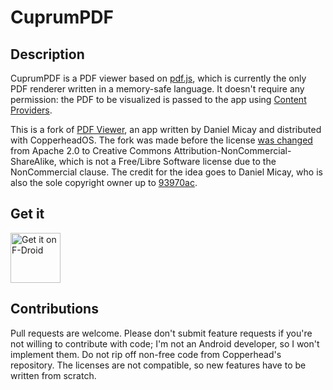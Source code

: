 # CuprumPDF

## Description

CuprumPDF is a PDF viewer based on [pdf.js](https://mozilla.github.io/pdf.js/), which is currently the only PDF renderer written in a memory-safe language. It doesn't require any permission: the PDF to be visualized is passed to the app using [Content Providers](https://developer.android.com/guide/topics/providers/content-providers.html).

This is a fork of [PDF Viewer](https://github.com/CopperheadOS/platform_packages_apps_PdfViewer), an app written by Daniel Micay and distributed with CopperheadOS. The fork was made before the license [was changed](https://github.com/CopperheadOS/platform_packages_apps_PdfViewer/commit/158fe6c80a4e83334d7ea6d24c689709855d9963) from Apache 2.0 to Creative Commons Attribution-NonCommercial-ShareAlike, which is not a Free/Libre Software license due to the NonCommercial clause. The credit for the idea goes to Daniel Micay, who is also the sole copyright owner up to [93970ac](https://github.com/paride/CopperPDF/commit/93970ac8761fd2982e48bccf2a1c5dc2b3d2500e).

## Get it

[<img src="https://f-droid.org/badge/get-it-on.png"
      alt="Get it on F-Droid"
      height="80">](https://f-droid.org/app/org.ninthfloor.copperpdf)

## Contributions

Pull requests are welcome. Please don't submit feature requests if you're not willing to contribute with code; I'm not an Android developer, so I won't implement them. Do not rip off non-free code from Copperhead's repository. The licenses are not compatible, so new features have to be written from scratch.
